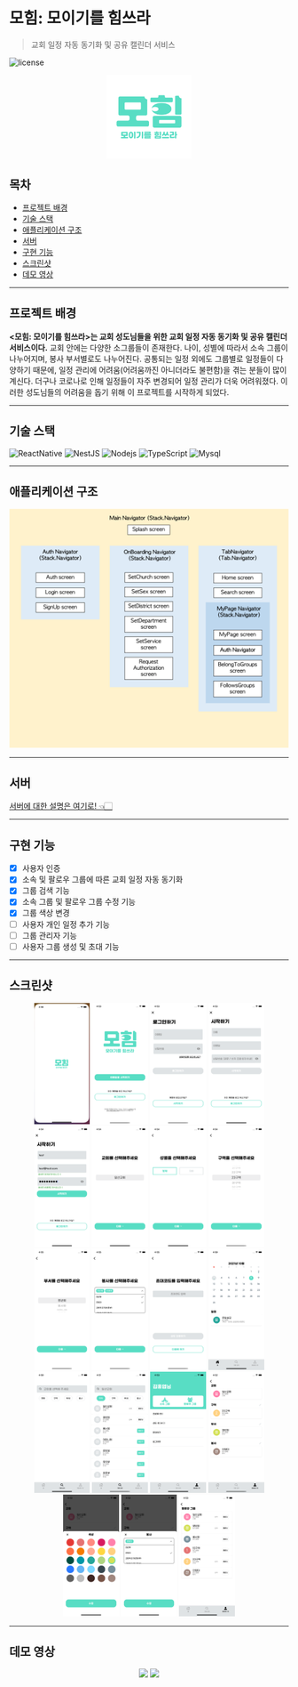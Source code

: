 # 모힘: 모이기를 힘쓰라

> 교회 일정 자동 동기화 및 공유 캘린더 서비스

![license](https://img.shields.io/github/license/hngyb/mohim)

<p align="center">
<img src="./screenshots/splash.png" width="30%" align="center"> </p>

## 목차

- [프로젝트 배경](#프로젝트-배경)
- [기술 스택](#기술-스택)
- [애플리케이션 구조](#애플리케이션-구조)
- [서버](#서버)
- [구현 기능](#구현-기능)
- [스크린샷](#스크린샷)
- [데모 영상](#데모-영상)

---

## 프로젝트 배경

**<모힘: 모이기를 힘쓰라>는 교회 성도님들을 위한 교회 일정 자동 동기화 및 공유 캘린더 서비스이다.** 교회 안에는 다양한 소그룹들이 존재한다. 나이, 성별에 따라서 소속 그룹이 나누어지며, 봉사 부서별로도 나누어진다. 공통되는 일정 외에도 그룹별로 일정들이 다양하기 때문에, 일정 관리에 어려움(어려움까진 아니더라도 불편함)을 겪는 분들이 많이 계신다. 더구나 코로나로 인해 일정들이 자주 변경되어 일정 관리가 더욱 어려워졌다. 이러한 성도님들의 어려움을 돕기 위해 이 프로젝트를 시작하게 되었다.

---

## 기술 스택

![ReactNative](https://img.shields.io/badge/React_Native-20232A?style=for-the-badge&logo=react&logoColor=61DAFB) ![NestJS](https://img.shields.io/badge/nestjs-%23E0234E.svg?style=for-the-badge&logo=nestjs&logoColor=white) ![Nodejs](https://img.shields.io/badge/Node.js-339933?style=for-the-badge&logo=nodedotjs&logoColor=white) ![TypeScript](https://img.shields.io/badge/TypeScript-007ACC?style=for-the-badge&logo=typescript&logoColor=white) ![Mysql](https://img.shields.io/badge/MySQL-00000F?style=for-the-badge&logo=mysql&logoColor=white)

---

## 애플리케이션 구조

![AppStructure](./screenshots/app-architecture.png)

---

## 서버

[서버에 대한 설명은 여기로! 👈🏻](https://github.com/hngyb/mohim-back)

---

## 구현 기능

- [x] 사용자 인증
- [x] 소속 및 팔로우 그룹에 따른 교회 일정 자동 동기화
- [x] 그룹 검색 기능
- [x] 소속 그룹 및 팔로우 그룹 수정 기능
- [x] 그룹 색상 변경
- [ ] 사용자 개인 일정 추가 기능
- [ ] 그룹 관리자 기능
- [ ] 사용자 그룹 생성 및 초대 기능

---

## 스크린샷

<p align='center'>
<img src="./screenshots/1.png" width="20%">
<img src="./screenshots/2.png" width="20%">
<img src="./screenshots/3.png" width="20%">
<img src="./screenshots/4.png" width="20%">
<img src="./screenshots/5.png" width="20%">
<img src="./screenshots/6.png" width="20%">
<img src="./screenshots/7.png" width="20%">
<img src="./screenshots/8.png" width="20%">
<img src="./screenshots/9.png" width="20%">
<img src="./screenshots/10.png" width="20%">
<img src="./screenshots/11.png" width="20%">
<img src="./screenshots/12.png" width="20%">
<img src="./screenshots/13.png" width="20%">
<img src="./screenshots/14.png" width="20%">
<img src="./screenshots/15.png" width="20%">
<img src="./screenshots/16.png" width="20%">
<img src="./screenshots/17.png" width="20%">
<img src="./screenshots/18.png" width="20%">
<img src="./screenshots/19.png" width="20%">
</p>

---

## 데모 영상

<p align="center">
<img src = "./screenshots/demo1.gif" width="30%">
<img src = "./screenshots/demo2.gif" width="30%">
</p>
